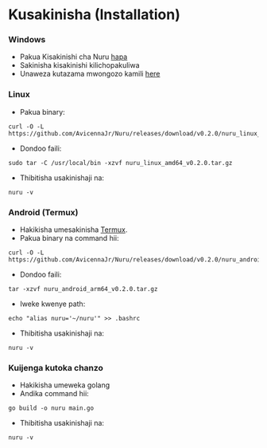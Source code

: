 # Kusakinisha (Installation)

### Windows

 - Pakua Kisakinishi cha Nuru [hapa](https://github.com/AvicennaJr/Nuru/releases/download/v0.2.0/Nuru_Windows_Installer_v0.2.0.exe)
 - Sakinisha kisakinishi kilichopakuliwa
 - Unaweza kutazama mwongozo kamili [here](https://youtu.be/T-lfaoqIFD4)

### Linux

 - Pakua binary:

```
curl -O -L https://github.com/AvicennaJr/Nuru/releases/download/v0.2.0/nuru_linux_amd64_v0.2.0.tar.gz
```

  - Dondoo faili:

```
sudo tar -C /usr/local/bin -xzvf nuru_linux_amd64_v0.2.0.tar.gz
```

 - Thibitisha usakinishaji na:

```
nuru -v
```

### Android (Termux)

 - Hakikisha umesakinisha [Termux](https://f-droid.org/repo/com.termux_118.apk).
 - Pakua binary na command hii:

```
curl -O -L https://github.com/AvicennaJr/Nuru/releases/download/v0.2.0/nuru_android_arm64_v0.2.0.tar.gz
```
 - Dondoo faili:

```
tar -xzvf nuru_android_arm64_v0.2.0.tar.gz
```
 - Iweke kwenye path:

```
echo "alias nuru='~/nuru'" >> .bashrc
```
 - Thibitisha usakinishaji na:

```
nuru -v 
```

### Kuijenga kutoka chanzo

 - Hakikisha umeweka golang
 - Andika command hii:

```
go build -o nuru main.go
```
 - Thibitisha usakinishaji na:

```
nuru -v
```
